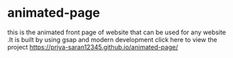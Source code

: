 # animated-page
this is the  animated front page of website that can be used for any website .It is built by using gsap and modern development
click here to view the project
https://priya-saran12345.github.io/animated-page/
